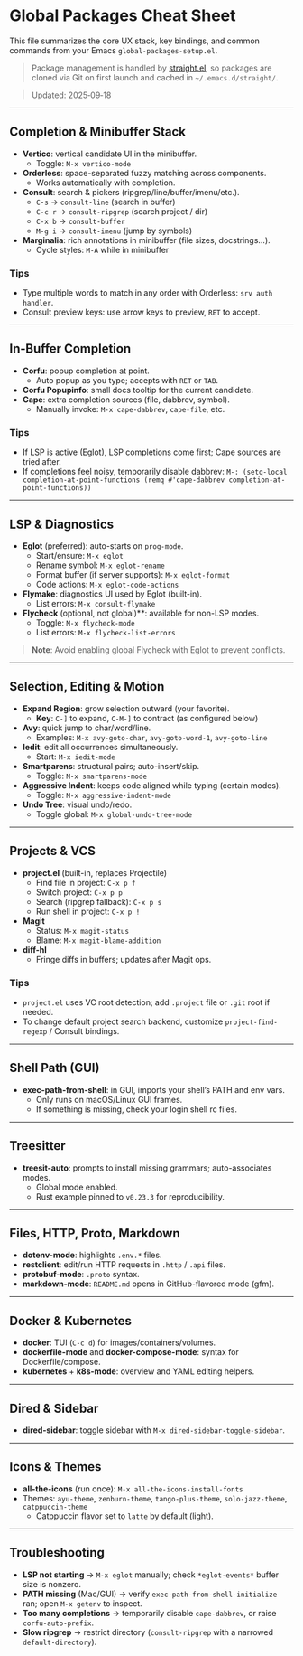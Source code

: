 # Global Packages Cheat Sheet

This file summarizes the core UX stack, key bindings, and common commands from your Emacs `global-packages-setup.el`.

> Package management is handled by [straight.el](https://github.com/radian-software/straight.el), so packages are cloned via Git on first launch and cached in `~/.emacs.d/straight/`.

> Updated: 2025‑09‑18

---

## Completion & Minibuffer Stack

- **Vertico**: vertical candidate UI in the minibuffer.
  - Toggle: `M-x vertico-mode`
- **Orderless**: space-separated fuzzy matching across components.
  - Works automatically with completion.
- **Consult**: search & pickers (ripgrep/line/buffer/imenu/etc.).
  - `C-s` → `consult-line` (search in buffer)
  - `C-c r` → `consult-ripgrep` (search project / dir)
  - `C-x b` → `consult-buffer`
  - `M-g i` → `consult-imenu` (jump by symbols)
- **Marginalia**: rich annotations in minibuffer (file sizes, docstrings…).
  - Cycle styles: `M-A` while in minibuffer

### Tips
- Type multiple words to match in any order with Orderless: `srv auth handler`.
- Consult preview keys: use arrow keys to preview, `RET` to accept.

---

## In‑Buffer Completion

- **Corfu**: popup completion at point.
  - Auto popup as you type; accepts with `RET` or `TAB`.
- **Corfu Popupinfo**: small docs tooltip for the current candidate.
- **Cape**: extra completion sources (file, dabbrev, symbol).
  - Manually invoke: `M-x cape-dabbrev`, `cape-file`, etc.

### Tips
- If LSP is active (Eglot), LSP completions come first; Cape sources are tried after.
- If completions feel noisy, temporarily disable dabbrev: `M-: (setq-local completion-at-point-functions (remq #'cape-dabbrev completion-at-point-functions))`

---

## LSP & Diagnostics

- **Eglot** (preferred): auto-starts on `prog-mode`.
  - Start/ensure: `M-x eglot`
  - Rename symbol: `M-x eglot-rename`
  - Format buffer (if server supports): `M-x eglot-format`
  - Code actions: `M-x eglot-code-actions`
- **Flymake**: diagnostics UI used by Eglot (built-in).
  - List errors: `M-x consult-flymake`
- **Flycheck** (optional, not global)**: available for non-LSP modes.
  - Toggle: `M-x flycheck-mode`
  - List errors: `M-x flycheck-list-errors`

> **Note**: Avoid enabling global Flycheck with Eglot to prevent conflicts.

---

## Selection, Editing & Motion

- **Expand Region**: grow selection outward (your favorite).
  - **Key**: `C-]` to expand, `C-M-]` to contract (as configured below)
- **Avy**: quick jump to char/word/line.
  - Examples: `M-x avy-goto-char`, `avy-goto-word-1`, `avy-goto-line`
- **Iedit**: edit all occurrences simultaneously.
  - Start: `M-x iedit-mode`
- **Smartparens**: structural pairs; auto-insert/skip.
  - Toggle: `M-x smartparens-mode`
- **Aggressive Indent**: keeps code aligned while typing (certain modes).
  - Toggle: `M-x aggressive-indent-mode`
- **Undo Tree**: visual undo/redo.
  - Toggle global: `M-x global-undo-tree-mode`

---

## Projects & VCS

- **project.el** (built-in, replaces Projectile)
  - Find file in project: `C-x p f`
  - Switch project: `C-x p p`
  - Search (ripgrep fallback): `C-x p s`
  - Run shell in project: `C-x p !`
- **Magit**
  - Status: `M-x magit-status`
  - Blame: `M-x magit-blame-addition`
- **diff-hl**
  - Fringe diffs in buffers; updates after Magit ops.

### Tips
- `project.el` uses VC root detection; add `.project` file or `.git` root if needed.
- To change default project search backend, customize `project-find-regexp` / Consult bindings.

---

## Shell Path (GUI)

- **exec-path-from-shell**: in GUI, imports your shell’s PATH and env vars.
  - Only runs on macOS/Linux GUI frames.
  - If something is missing, check your login shell rc files.

---

## Treesitter

- **treesit-auto**: prompts to install missing grammars; auto-associates modes.
  - Global mode enabled.
  - Rust example pinned to `v0.23.3` for reproducibility.

---

## Files, HTTP, Proto, Markdown

- **dotenv-mode**: highlights `.env.*` files.
- **restclient**: edit/run HTTP requests in `.http` / `.api` files.
- **protobuf-mode**: `.proto` syntax.
- **markdown-mode**: `README.md` opens in GitHub-flavored mode (gfm).

---

## Docker & Kubernetes

- **docker**: TUI (`C-c d`) for images/containers/volumes.
- **dockerfile-mode** and **docker-compose-mode**: syntax for Dockerfile/compose.
- **kubernetes** + **k8s-mode**: overview and YAML editing helpers.

---

## Dired & Sidebar

- **dired-sidebar**: toggle sidebar with `M-x dired-sidebar-toggle-sidebar`.

---

## Icons & Themes

- **all-the-icons** (run once): `M-x all-the-icons-install-fonts`
- Themes: `ayu-theme`, `zenburn-theme`, `tango-plus-theme`, `solo-jazz-theme`, `catppuccin-theme`
  - Catppuccin flavor set to `latte` by default (light).

---

## Troubleshooting

- **LSP not starting** → `M-x eglot` manually; check `*eglot-events*` buffer size is nonzero.
- **PATH missing** (Mac/GUI) → verify `exec-path-from-shell-initialize` ran; open `M-x getenv` to inspect.
- **Too many completions** → temporarily disable `cape-dabbrev`, or raise `corfu-auto-prefix`.
- **Slow ripgrep** → restrict directory (`consult-ripgrep` with a narrowed `default-directory`).
